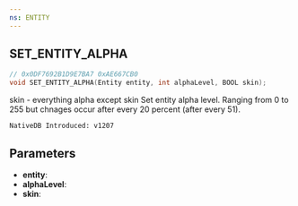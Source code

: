 ```yaml
---
ns: ENTITY
---
```

## SET_ENTITY_ALPHA

```c
// 0x0DF7692B1D9E7BA7 0xAE667CB0
void SET_ENTITY_ALPHA(Entity entity, int alphaLevel, BOOL skin);
```

skin - everything alpha except skin
Set entity alpha level. Ranging from 0 to 255 but chnages occur after every 20 percent (after every 51).

```
NativeDB Introduced: v1207
```

## Parameters
* **entity**:
* **alphaLevel**:
* **skin**:
